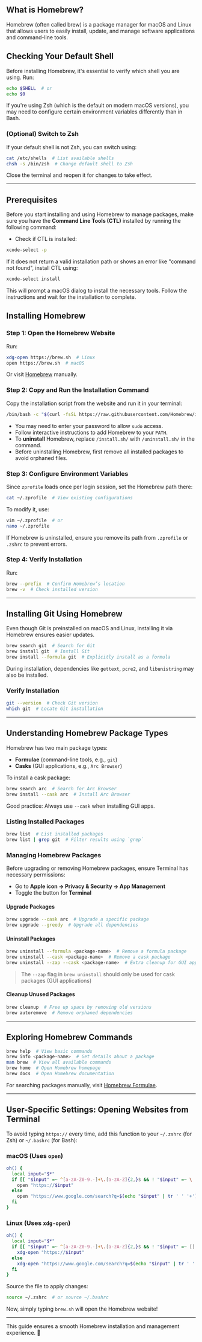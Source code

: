 ## What is Homebrew?

Homebrew (often called brew) is a package manager for macOS and Linux that allows users to easily install, update, and manage software applications and command-line tools.

## Checking Your Default Shell

Before installing Homebrew, it's essential to verify which shell you are using. Run:

```sh
echo $SHELL  # or
echo $0
```

If you're using Zsh (which is the default on modern macOS versions), you may need to configure certain environment variables differently than in Bash.

### (Optional) Switch to Zsh

If your default shell is not Zsh, you can switch using:

```sh
cat /etc/shells  # List available shells
chsh -s /bin/zsh  # Change default shell to Zsh
```

Close the terminal and reopen it for changes to take effect.

---

## Prerequisites

Before you start installing and using Homebrew to manage packages, make sure you have the **Command Line Tools (CTL)** installed by running the following command:

- Check if CTL is installed:

```sh
xcode-select -p
```

If it does not return a valid installation path or shows an error like "command not found", install CTL using:

```sh
xcode-select install
```

This will prompt a macOS dialog to install the necessary tools. Follow the instructions and wait for the installation to complete.

## Installing Homebrew

### Step 1: Open the Homebrew Website

Run:

```sh
xdg-open https://brew.sh  # Linux
open https://brew.sh  # macOS
```

Or visit [Homebrew](https://brew.sh) manually.

### Step 2: Copy and Run the Installation Command

Copy the installation script from the website and run it in your terminal:

```sh
/bin/bash -c "$(curl -fsSL https://raw.githubusercontent.com/Homebrew/install/HEAD/install.sh)"
```

- You may need to enter your password to allow `sudo` access.
- Follow interactive instructions to add Homebrew to your `PATH`.
- To **uninstall** Homebrew, replace `/install.sh/` with `/uninstall.sh/` in the command.
- Before uninstalling Homebrew, first remove all installed packages to avoid orphaned files.

### Step 3: Configure Environment Variables

Since `zprofile` loads once per login session, set the Homebrew path there:

```sh
cat ~/.zprofile  # View existing configurations
```

To modify it, use:

```sh
vim ~/.zprofile  # or
nano ~/.zprofile
```

If Homebrew is uninstalled, ensure you remove its path from `.zprofile` or `.zshrc` to prevent errors.

### Step 4: Verify Installation

Run:

```sh
brew --prefix  # Confirm Homebrew’s location
brew -v  # Check installed version
```

---

## Installing Git Using Homebrew

Even though Git is preinstalled on macOS and Linux, installing it via Homebrew ensures easier updates.

```sh
brew search git  # Search for Git
brew install git  # Install Git
brew install --formula git  # Explicitly install as a formula
```

During installation, dependencies like `gettext`, `pcre2`, and `libunistring` may also be installed.

### Verify Installation

```sh
git --version  # Check Git version
which git  # Locate Git installation
```

---

## Understanding Homebrew Package Types

Homebrew has two main package types:

- **Formulae** (command-line tools, e.g., `git`)
- **Casks** (GUI applications, e.g., `Arc Browser`)

To install a cask package:

```sh
brew search arc  # Search for Arc Browser
brew install --cask arc  # Install Arc Browser
```

Good practice: Always use `--cask` when installing GUI apps.

### Listing Installed Packages

```sh
brew list  # List installed packages
brew list | grep git  # Filter results using `grep`
```

### Managing Homebrew Packages

Before upgrading or removing Homebrew packages, ensure Terminal has necessary permissions:

- Go to **Apple icon → Privacy & Security → App Management**
- Toggle the button for **Terminal**

#### Upgrade Packages

```sh
brew upgrade --cask arc  # Upgrade a specific package
brew upgrade --greedy  # Upgrade all dependencies
```

#### Uninstall Packages

```sh
brew uninstall --formula <package-name>  # Remove a formula package
brew uninstall --cask <package-name>  # Remove a cask package
brew uninstall --zap --cask <package-name>  # Extra cleanup for GUI apps
```

> The `--zap` flag in `brew uninstall` should only be used for cask packages (GUI applications)

#### Cleanup Unused Packages

```sh
brew cleanup  # Free up space by removing old versions
brew autoremove  # Remove orphaned dependencies
```

---

## Exploring Homebrew Commands

```sh
brew help  # View basic commands
brew info <package-name>  # Get details about a package
man brew  # View all available commands
brew home  # Open Homebrew homepage
brew docs  # Open Homebrew documentation
```

For searching packages manually, visit [Homebrew Formulae](https://formulae.brew.sh).

---

## User-Specific Settings: Opening Websites from Terminal

To avoid typing `https://` every time, add this function to your `~/.zshrc` (for Zsh) or `~/.bashrc` (for Bash):

### macOS (Uses `open`)

```sh
oh() {
  local input="$*"
  if [[ "$input" =~ ^[a-zA-Z0-9.-]+\.[a-zA-Z]{2,}$ && ! "$input" =~ \  ]]; then
    open "https://$input"
  else
    open "https://www.google.com/search?q=$(echo "$input" | tr ' ' '+')"
  fi
}
```

### Linux (Uses `xdg-open`)

```sh
oh() {
  local input="$*"
  if [[ "$input" =~ ^[a-zA-Z0-9.-]+\.[a-zA-Z]{2,}$ && ! "$input" =~ [[:space:]] ]]; then
    xdg-open "https://$input"
  else
    xdg-open "https://www.google.com/search?q=$(echo "$input" | tr ' ' '+')"
  fi
}
```

Source the file to apply changes:

```sh
source ~/.zshrc  # or source ~/.bashrc
```

Now, simply typing `brew.sh` will open the Homebrew website!

---

This guide ensures a smooth Homebrew installation and management experience. 🚀
